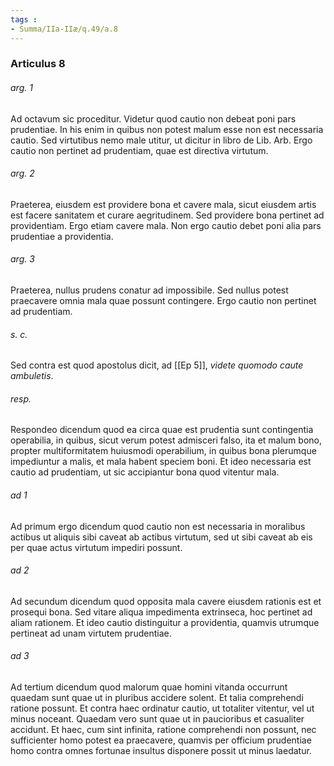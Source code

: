 ```yaml
---
tags : 
- Summa/IIa-IIæ/q.49/a.8
---
```


### Articulus 8

###### arg. 1
Ad octavum sic proceditur. Videtur quod cautio non debeat poni pars prudentiae. In his enim in quibus non potest malum esse non est necessaria cautio. Sed virtutibus nemo male utitur, ut dicitur in libro de Lib. Arb. Ergo cautio non pertinet ad prudentiam, quae est directiva virtutum.

###### arg. 2
Praeterea, eiusdem est providere bona et cavere mala, sicut eiusdem artis est facere sanitatem et curare aegritudinem. Sed providere bona pertinet ad providentiam. Ergo etiam cavere mala. Non ergo cautio debet poni alia pars prudentiae a providentia.

###### arg. 3
Praeterea, nullus prudens conatur ad impossibile. Sed nullus potest praecavere omnia mala quae possunt contingere. Ergo cautio non pertinet ad prudentiam.

###### s. c.
Sed contra est quod apostolus dicit, ad [[Ep 5]], *videte quomodo caute ambuletis*.

###### resp.
Respondeo dicendum quod ea circa quae est prudentia sunt contingentia operabilia, in quibus, sicut verum potest admisceri falso, ita et malum bono, propter multiformitatem huiusmodi operabilium, in quibus bona plerumque impediuntur a malis, et mala habent speciem boni. Et ideo necessaria est cautio ad prudentiam, ut sic accipiantur bona quod vitentur mala.

###### ad 1
Ad primum ergo dicendum quod cautio non est necessaria in moralibus actibus ut aliquis sibi caveat ab actibus virtutum, sed ut sibi caveat ab eis per quae actus virtutum impediri possunt.

###### ad 2
Ad secundum dicendum quod opposita mala cavere eiusdem rationis est et prosequi bona. Sed vitare aliqua impedimenta extrinseca, hoc pertinet ad aliam rationem. Et ideo cautio distinguitur a providentia, quamvis utrumque pertineat ad unam virtutem prudentiae.

###### ad 3
Ad tertium dicendum quod malorum quae homini vitanda occurrunt quaedam sunt quae ut in pluribus accidere solent. Et talia comprehendi ratione possunt. Et contra haec ordinatur cautio, ut totaliter vitentur, vel ut minus noceant. Quaedam vero sunt quae ut in paucioribus et casualiter accidunt. Et haec, cum sint infinita, ratione comprehendi non possunt, nec sufficienter homo potest ea praecavere, quamvis per officium prudentiae homo contra omnes fortunae insultus disponere possit ut minus laedatur.

